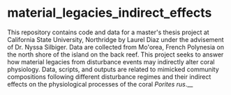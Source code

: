 # material_legacies_indirect_effects
This repository contains code and data for a master's thesis project at California State University, Northridge by Laurel Diaz under the advisement of Dr. Nyssa Silbiger. Data are collected from Mo'orea, French Polynesia on the north shore of the island on the back reef. This project seeks to answer how material legacies from disturbance events may indirectly alter coral physiology. Data, scripts, and outputs are related to mimicked community compositions following different disturbance regimes and their indirect effects on the physiological processes of the coral _Porites rus_.__ 
